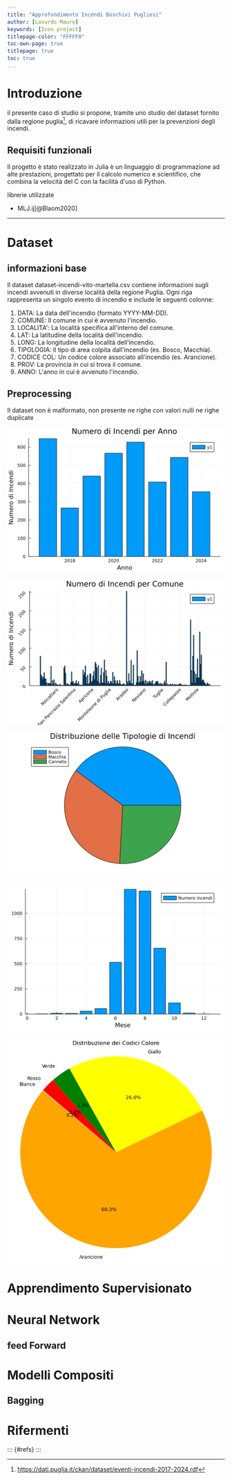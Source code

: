 ```yaml
---
title: "Approfondimento Incendi Boschivi Pugliesi"
author: [Losurdo Mauro]
keywords: [Icon project]
titlepage-color: "FFFFF0"
toc-own-page: true
titlepage: true
toc: true
...
```

# Introduzione

il presente caso di studio si propone, tramite uno studio del dataset fornito dalla regione puglia[^Puglia-dataset], di ricavare informazioni utili per la prevenzioni degli incendi.


## Requisiti funzionali

Il progetto è stato realizzato in Julia è un linguaggio di programmazione ad alte prestazioni, progettato per il calcolo numerico e scientifico, che combina la velocità del C con la facilità d'uso di Python.

librerie utilizzate

- MLJ.ij[@Blaom2020]

--- 
# Dataset 

## informazioni base

Il dataset dataset-incendi-vito-martella.csv contiene informazioni sugli incendi avvenuti in diverse località della regione Puglia. Ogni riga rappresenta un singolo evento di incendio e include le seguenti colonne:

1. DATA: La data dell'incendio (formato YYYY-MM-DD).
1. COMUNE: Il comune in cui è avvenuto l'incendio.
1. LOCALITA': La località specifica all'interno del comune.
1. LAT: La latitudine della località dell'incendio.
1. LONG: La longitudine della località dell'incendio.
1. TIPOLOGIA: Il tipo di area colpita dall'incendio (es. Bosco, Macchia).
1. CODICE COL: Un codice colore associato all'incendio (es. Arancione).
1. PROV: La provincia in cui si trova il comune.
1. ANNO: L'anno in cui è avvenuto l'incendio.

## Preprocessing

Il dataset non è malformato, non presente ne righe con valori nulli ne righe duplicate

![Numero di incendi per anno](plots/plot_3.svg)

![Numero di incendi per comune](plots/plot_4.svg)

![Distribuzione delle tipologie di incendi](plots/plot_5.svg)

![Numero di incendi per mese](plots/plot_6.svg)

![Distribuzione dei Codici Colore](plots/plot_14.png)


# Apprendimento Supervisionato


# Neural Network 
## feed Forward 

# Modelli Compositi
## Bagging 









# Rifermenti
::: {#refs}
:::




[^Puglia-dataset]: https://dati.puglia.it/ckan/dataset/eventi-incendi-2017-2024.rdf
